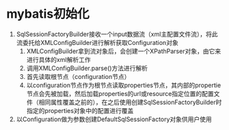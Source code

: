 # mybatis初始化
1. SqlSessionFactoryBuilder接收一个input数据流（xml主配置文件流），将此流委托给XMLConfigBuilder进行解析获取Configuration对象
    1. XMLConfigBuilder拿到流对象后，会创建一个XPathParser对象，由它来进行具体的xml解析工作
    2. 调用XMLConfigBuilder.parse()方法进行解析
    3. 首先读取根节点（configuration节点）
    4. 以configuration节点作为根节点读取properties节点，其内部的propertie节点会先被加载，然后加载properties的url或resource指定位置的配置文件（相同属性覆盖之前的），在之后使用创建SqlSessionFactoryBuilder时指定的properties对象中的配置进行覆盖
2. 以Configuration做为参数创建DefaultSqlSessionFactory对象供用户使用